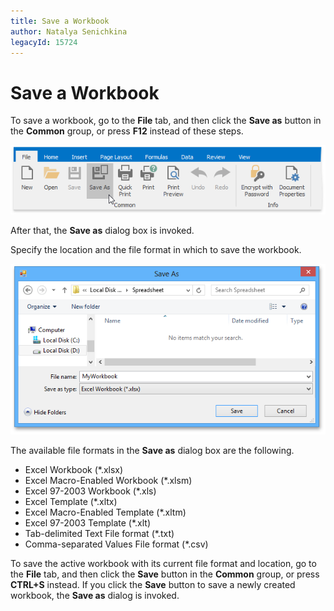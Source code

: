 ```yaml
---
title: Save a Workbook
author: Natalya Senichkina
legacyId: 15724
---
```

# Save a Workbook
To save a workbook, go to the **File** tab, and then click the **Save as** button in the **Common** group,  or press **F12** instead of these steps.

![SaveAsDialog.png](../../../images/img21120.png)

After that, the **Save as** dialog box is invoked.

Specify the location and the file format in which to save the workbook.

![SaveAsBox.png](../../../images/img21122.png)

The available file formats in the **Save as** dialog box are the following.
* Excel Workbook (*.xlsx)
* Excel Macro-Enabled Workbook (*.xlsm)
* Excel 97-2003 Workbook (*.xls)
* Excel Template (*.xltx)
* Excel Macro-Enabled Template (*.xltm)
* Excel 97-2003 Template (*.xlt)
* Tab-delimited Text File format (*.txt)
* Comma-separated Values File format (*.csv)

To save the active workbook with its current file format and location, go to the **File** tab, and then click the **Save** button in the **Common** group,  or press **CTRL+S** instead. If you click the **Save** button to save a newly created workbook, the **Save as** dialog is invoked.